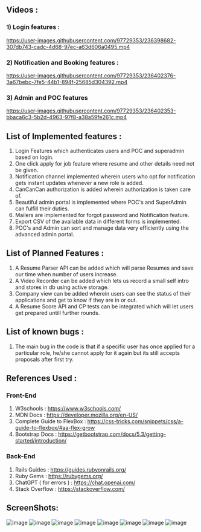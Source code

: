 ## Videos :

### 1) Login features :

https://user-images.githubusercontent.com/97729353/236398682-307db743-cadc-4d68-97ec-a63d606a0495.mp4

### 2) Notification and Booking features :

https://user-images.githubusercontent.com/97729353/236402376-3a67bebc-7fe5-44b1-894f-25685d304392.mp4

### 3) Admin and POC features

https://user-images.githubusercontent.com/97729353/236402353-bbaca6c3-5b2d-4963-97f8-a38a59fe261c.mp4


## List of Implemented features :
1) Login Features which authenticates users and POC and superadmin based on login.
2) One click apply for job feature where resume and other details need not be given.
3) Notification channel implemented wherein users who opt for notification gets instant updates whenever a new role is added.
4) CanCanCan authorization is added wherein authorization is taken care of.
5) Beautiful admin portal is implemented where POC's and SuperAdmin can fulfill their duties.
6) Mailers are implemented for forgot password and Notification feature.
7) Export CSV of the available data in different forms is implemented.
8) POC's and Admin can sort and manage data very efficiently using the advanced admin portal.

## List of Planned Features :
1) A Resume Parser API can be added which will parse Resumes and save our time when number of users increase.
2) A Video Recorder can be added which lets us record a small self intro and stores in db using active storage.
3) Company view can be added wherein users can see the status of their applications and get to know if they are in or out.
4) A Resume Score API and CP tests can be integrated which will let users get prepared untill further rounds.

## List of known bugs :
1) The main bug in the code is that if a specific user has once applied for a particular role, he/she cannot apply for it again but its still accepts proposals after first try.

## References Used :
### Front-End 
1) W3schools : https://www.w3schools.com/
2) MDN Docs : https://developer.mozilla.org/en-US/
3) Complete Guide to FlexBox : https://css-tricks.com/snippets/css/a-guide-to-flexbox/#aa-flex-grow
4) Bootstrap Docs : https://getbootstrap.com/docs/5.3/getting-started/introduction/

### Back-End
1) Rails Guides : https://guides.rubyonrails.org/
2) Ruby Gems : https://rubygems.org/
3) ChatGPT ( for errors ) : https://chat.openai.com/
4) Stack Overflow : https://stackoverflow.com/

## ScreenShots:
![image](https://user-images.githubusercontent.com/97729353/236004748-ef1e5887-13e6-4547-bb09-50adf7e2ed63.png)
![image](https://user-images.githubusercontent.com/97729353/236004889-d7ebc5d3-21d6-4c69-9fca-3af302cbeec8.png)
![image](https://user-images.githubusercontent.com/97729353/236005053-892e3672-e05f-4916-b75c-ef313f3df6b8.png)
![image](https://user-images.githubusercontent.com/97729353/236005240-9c19f73f-e1b9-45a1-a137-7b8e4e05e73c.png)
![image](https://user-images.githubusercontent.com/97729353/236006560-aa0d5408-0357-44d7-8145-20a067375af9.png)
![image](https://user-images.githubusercontent.com/97729353/236005495-edb0022a-7c57-4f37-b938-86d0ca0ad7ba.png)
![image](https://user-images.githubusercontent.com/97729353/236005784-594f0779-6d73-4324-956d-7cfe5005bbe5.png)
![image](https://user-images.githubusercontent.com/97729353/236005893-f4e68e14-b125-4dc7-850e-9dde66fec5ec.png)
